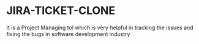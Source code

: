 # JIRA-TICKET-CLONE
It is a Project Managing tol which is very helpful in tracking the  issues and fixing the bugs in software development industry 
